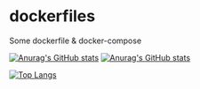 # dockerfiles
Some dockerfile &amp; docker-compose

[![Anurag's GitHub stats](https://github-readme-stats.vercel.app/api?username=crizchien&theme=github_dark)](https://github.com/anuraghazra/github-readme-stats)
[![Anurag's GitHub stats](https://github-readme-stats.vercel.app/api?username=crizchien&theme=github_dark)](https://github.com/anuraghazra/github-readme-stats)

[![Top Langs](https://github-readme-stats.vercel.app/api/top-langs/?username=crizchien&theme=github_dark)](https://github.com/anuraghazra/github-readme-stats)
